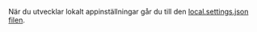 När du utvecklar lokalt appinställningar går du till den [local.settings.json filen](../articles/azure-functions/functions-run-local.md#local-settings-file).
